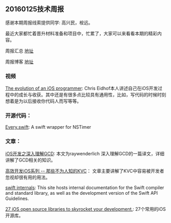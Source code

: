 ## 20160125技术周报

感谢本期周报线索提供同学: 高兴民，桉远。

最近大家都忙着晋升材料准备和项目中，忙累了，大家可以来看看本期的精彩内容。

周报汇总 [地址](https://github.com/BaiduHiDeviOS/iOS-Tech-Weekly)

周报博客 [地址](http://baiduhidevios.github.io/)

### 视频
[The evolution of an iOS programmer](https://www.youtube.com/watch?v=yXFflqGTZ3Q): Chris Eidhof本人讲述自己在iOS开发过程中的成长与收获。其中还是有很多点比较具有通用性，比如，写代码的时候时刻想着是为以后接收你代码人而写等等。

### 开源代码：
[Every.swift](https://github.com/samhann/Every.swift): A swift wrapper for NSTimer

### 文章：

[iOS开发之深入理解GCD](http://www.finalshares.com/read-6509?fr=gn&n=23):  本文为raywenderlich 深入理解GCD的一篇译文，详细讲解了GCD相关的知识。

[高效开发iOS系列 -- 那些不为人知的KVC](http://www.jianshu.com/p/a6a0abac1c4a)： 文章主要讲解了KVC中容易被开发者忽视却很有用的用法。

[swift internals](http://apple.github.io/swift-internals/): This site hosts internal documentation for the Swift compiler and standard library, as well as the development version of the Swift API Guidelines.

[
27 iOS open source libraries to skyrocket your development.](https://medium.com/app-coder-io/27-ios-open-source-libraries-to-skyrocket-your-development-301b67d3124c#.yp7qkmmxs): 27个常用的iOS开源库。
